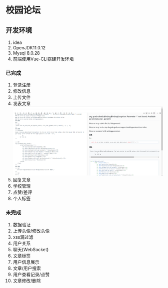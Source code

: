 # 校园论坛
## 开发环境
1. idea
2. OpenJDK11.0.12
3. Mysql 8.0.28
4. 前端使用Vue-CLI搭建开发环境
### 已完成
1. 登录注册
2. 修改信息
3. 上传文件
4. 发表文章
![发表页](https://github.com/duhongzhou/thegodisgad/blob/all/upload/6082868474564331825/%E5%9B%BE%E7%89%871.png)
6. 回复文章
7. 学校管理
8. 点赞/差评
9. 个人标签
### 未完成
1. 数据验证
2. 上传头像/修改头像
3. xss漏过滤
4. 用户关系
5. 聊天(WebSocket)
6. 文章标签
7. 用户信息展示
8. 文章/用户搜索
9. 用户查看记录/点赞
10. 文章修改/删除
